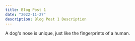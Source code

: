 ```yaml
---
title: Blog Post 1
date: "2022-11-27"
description: Blog Post 1 Description
---
```

A dog's nose is unique, just like the fingerprints of a human.